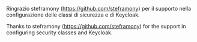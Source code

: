 Ringrazio steframony (https://github.com/steframony) per il supporto nella configurazione delle classi di sicurezza e di Keycloak.

Thanks to steframony (https://github.com/steframony) for the support in configuring security classes and Keycloak.
